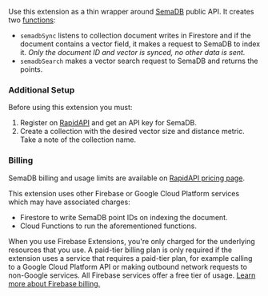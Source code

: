 Use this extension as a thin wrapper around [SemaDB](https://rapidapi.com/semafind-semadb/api/semadb) public API. It creates two [functions](https://firebase.google.com/docs/extensions/publishers/functions):

- `semadbSync` listens to collection document writes in Firestore and if the document contains a vector field, it makes a request to SemaDB to index it. *Only the document ID and vector is synced, no other data is sent.*
- `semadbSearch` makes a vector search request to SemaDB and returns the points.

### Additional Setup

Before using this extension you must:

1. Register on [RapidAPI](https://rapidapi.com/semafind-semadb/api/semadb) and get an API key for SemaDB.
2. Create a collection with the desired vector size and distance metric. Take a note of the collection name.

### Billing

SemaDB billing and usage limits are available on [RapidAPI pricing page](https://rapidapi.com/semafind-semadb/api/semadb/pricing).

This extension uses other Firebase or Google Cloud Platform services which may have associated charges:

- Firestore to write SemaDB point IDs on indexing the document.
- Cloud Functions to run the aforementioned functions.

When you use Firebase Extensions, you're only charged for the underlying resources that you use. A paid-tier billing plan is only required if the extension uses a service that requires a paid-tier plan, for example calling to a Google Cloud Platform API or making outbound network requests to non-Google services. All Firebase services offer a free tier of usage. [Learn more about Firebase billing.](https://firebase.google.com/pricing)
